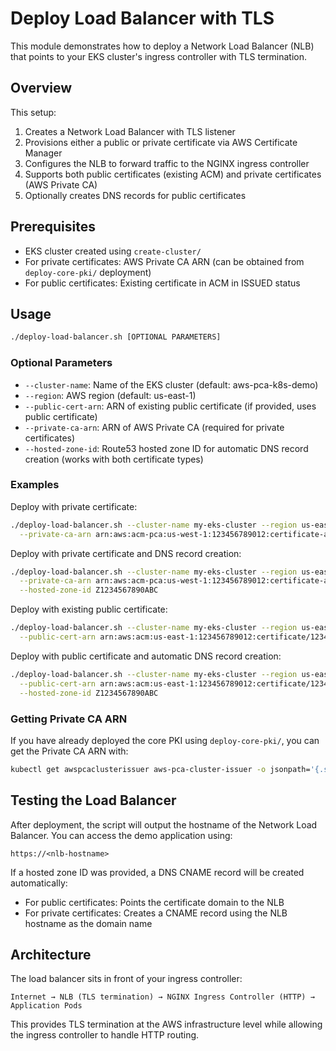 # Deploy Load Balancer with TLS

This module demonstrates how to deploy a Network Load Balancer (NLB) that points to your EKS cluster's ingress controller with TLS termination.

## Overview

This setup:
1. Creates a Network Load Balancer with TLS listener
2. Provisions either a public or private certificate via AWS Certificate Manager
3. Configures the NLB to forward traffic to the NGINX ingress controller
4. Supports both public certificates (existing ACM) and private certificates (AWS Private CA)
5. Optionally creates DNS records for public certificates

## Prerequisites

- EKS cluster created using `create-cluster/`
- For private certificates: AWS Private CA ARN (can be obtained from `deploy-core-pki/` deployment)
- For public certificates: Existing certificate in ACM in ISSUED status

## Usage

```bash
./deploy-load-balancer.sh [OPTIONAL PARAMETERS]
```

### Optional Parameters

- `--cluster-name`: Name of the EKS cluster (default: aws-pca-k8s-demo)
- `--region`: AWS region (default: us-east-1)
- `--public-cert-arn`: ARN of existing public certificate (if provided, uses public certificate)
- `--private-ca-arn`: ARN of AWS Private CA (required for private certificates)
- `--hosted-zone-id`: Route53 hosted zone ID for automatic DNS record creation (works with both certificate types)

### Examples

Deploy with private certificate:
```bash
./deploy-load-balancer.sh --cluster-name my-eks-cluster --region us-east-1 \
  --private-ca-arn arn:aws:acm-pca:us-west-1:123456789012:certificate-authority/12345678-1234-1234-1234-123456789012
```

Deploy with private certificate and DNS record creation:
```bash
./deploy-load-balancer.sh --cluster-name my-eks-cluster --region us-east-1 \
  --private-ca-arn arn:aws:acm-pca:us-west-1:123456789012:certificate-authority/12345678-1234-1234-1234-123456789012 \
  --hosted-zone-id Z1234567890ABC
```

Deploy with existing public certificate:
```bash
./deploy-load-balancer.sh --cluster-name my-eks-cluster --region us-east-1 \
  --public-cert-arn arn:aws:acm:us-east-1:123456789012:certificate/12345678-1234-1234-1234-123456789012
```

Deploy with public certificate and automatic DNS record creation:
```bash
./deploy-load-balancer.sh --cluster-name my-eks-cluster --region us-east-1 \
  --public-cert-arn arn:aws:acm:us-east-1:123456789012:certificate/12345678-1234-1234-1234-123456789012 \
  --hosted-zone-id Z1234567890ABC
```

### Getting Private CA ARN

If you have already deployed the core PKI using `deploy-core-pki/`, you can get the Private CA ARN with:

```bash
kubectl get awspcaclusterissuer aws-pca-cluster-issuer -o jsonpath='{.spec.arn}'
```

## Testing the Load Balancer

After deployment, the script will output the hostname of the Network Load Balancer. You can access the demo application using:

```
https://<nlb-hostname>
```

If a hosted zone ID was provided, a DNS CNAME record will be created automatically:
- For public certificates: Points the certificate domain to the NLB
- For private certificates: Creates a CNAME record using the NLB hostname as the domain name

## Architecture

The load balancer sits in front of your ingress controller:

```
Internet → NLB (TLS termination) → NGINX Ingress Controller (HTTP) → Application Pods
```

This provides TLS termination at the AWS infrastructure level while allowing the ingress controller to handle HTTP routing.
